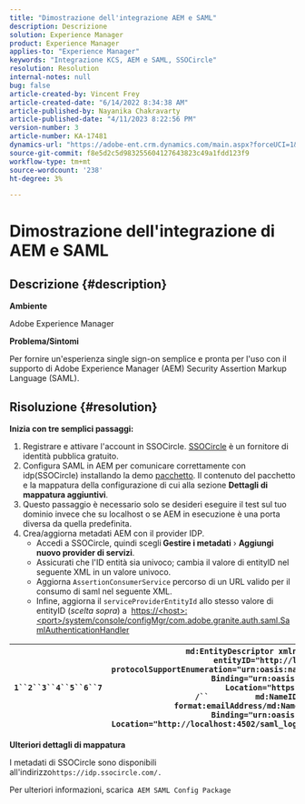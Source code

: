 ```yaml
---
title: "Dimostrazione dell'integrazione AEM e SAML"
description: Descrizione
solution: Experience Manager
product: Experience Manager
applies-to: "Experience Manager"
keywords: "Integrazione KCS, AEM e SAML, SSOCircle"
resolution: Resolution
internal-notes: null
bug: false
article-created-by: Vincent Frey
article-created-date: "6/14/2022 8:34:38 AM"
article-published-by: Nayanika Chakravarty
article-published-date: "4/11/2023 8:22:56 PM"
version-number: 3
article-number: KA-17481
dynamics-url: "https://adobe-ent.crm.dynamics.com/main.aspx?forceUCI=1&pagetype=entityrecord&etn=knowledgearticle&id=ffe764cd-bceb-ec11-bb3d-000d3a5c4292"
source-git-commit: f8e5d2c5d983255604127643823c49a1fdd123f9
workflow-type: tm+mt
source-wordcount: '238'
ht-degree: 3%

---
```


# Dimostrazione dell&#39;integrazione di AEM e SAML

## Descrizione {#description}


<b>Ambiente</b>

Adobe Experience Manager

<b>Problema/Sintomi</b>

Per fornire un&#39;esperienza single sign-on semplice e pronta per l&#39;uso con il supporto di Adobe Experience Manager (AEM) Security Assertion Markup Language (SAML).


## Risoluzione {#resolution}


<b>Inizia con tre semplici passaggi:</b>

1. Registrare e attivare l&#39;account in SSOCircle. [SSOCircle](https://www.ssocircle.com/en/) è un fornitore di identità pubblica gratuito.
2. Configura SAML in AEM per comunicare correttamente con idp(SSOCircle) installando la demo [pacchetto](https://files.acrobat.com/a/preview/d0017bf5-c35a-483e-80a0-d6bfb0526299). Il contenuto del pacchetto e la mappatura della configurazione di cui alla sezione <b>Dettagli di mappatura aggiuntivi</b>.
3. Questo passaggio è necessario solo se desideri eseguire il test sul tuo dominio invece che su localhost o se AEM in esecuzione è una porta diversa da quella predefinita.
4. Crea/aggiorna metadati AEM con il provider IDP.   
   - Accedi a SSOCircle, quindi scegli<b> Gestire i metadati</b> › <b>Aggiungi nuovo provider di servizi</b>.
   - Assicurati che l&#39;ID entità sia univoco; cambia il valore di entityID nel seguente XML in un valore univoco.
   - Aggiorna `AssertionConsumerService` percorso di un URL valido per il consumo di saml nel seguente XML.
   - Infine, aggiorna il `serviceProviderEntityId` allo stesso valore di entityID (*scelta sopra*) a  [https://&lt;host>:&lt;port>/system/console/configMgr/com.adobe.granite.auth.saml.SamlAuthenticationHandler](https://%3Chost%3E:%3Cport%3E/system/console/configMgr/com.adobe.granite.auth.saml.SamlAuthenticationHandler "https:// host›: porta /system/console/configMgr/com.adobe.granite.saml.SamlAuthenticationHandler")



| `1``2``3``4``5``6``7` | `md:EntityDescriptor xmlns:md="urn:oasis:names:tc:SAML:2.0:metadata" entityID="http://localhost:4502/"``  md:SPSSODescriptor protocolSupportEnumeration="urn:oasis:names:tc:SAML:2.0:protocol"``          md:SingleLogoutService Binding="urn:oasis:names:tc:SAML:2.0:bindings:HTTP-POST" Location="https://idp.ssocircle.com/sso/UI/Logout" /``          md:NameIDFormaturn:oasis:names:tc:SAML:1.1:nameid-format:emailAddress/md:NameIDFormat``        md:AssertionConsumerService Binding="urn:oasis:names:tc:SAML:2.0:bindings:HTTP-POST" Location="http://localhost:4502/saml_login" index="1"/``  /md:SPSSODescriptor``/md:EntityDescriptor` |
| --- | --- |


<b>Ulteriori dettagli di mappatura</b>

I metadati di SSOCircle sono disponibili all&#39;indirizzo`https://idp.ssocircle.com/.`

Per ulteriori informazioni, scarica` AEM SAML Config Package`

